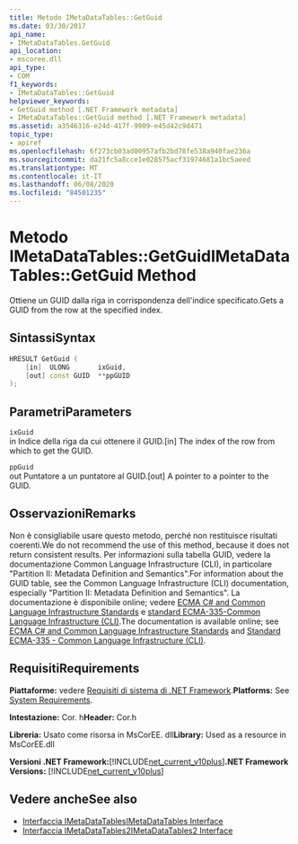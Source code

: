 ```yaml
---
title: Metodo IMetaDataTables::GetGuid
ms.date: 03/30/2017
api_name:
- IMetaDataTables.GetGuid
api_location:
- mscoree.dll
api_type:
- COM
f1_keywords:
- IMetaDataTables::GetGuid
helpviewer_keywords:
- GetGuid method [.NET Framework metadata]
- IMetaDataTables::GetGuid method [.NET Framework metadata]
ms.assetid: a3546316-e24d-417f-9909-e45d42c9d471
topic_type:
- apiref
ms.openlocfilehash: 6f273cb03ad00957afb2bd78fe538a940fae236a
ms.sourcegitcommit: da21fc5a8cce1e028575acf31974681a1bc5aeed
ms.translationtype: MT
ms.contentlocale: it-IT
ms.lasthandoff: 06/08/2020
ms.locfileid: "84501235"
---
```

# <a name="imetadatatablesgetguid-method"></a><span data-ttu-id="b79a8-102">Metodo IMetaDataTables::GetGuid</span><span class="sxs-lookup"><span data-stu-id="b79a8-102">IMetaDataTables::GetGuid Method</span></span>
<span data-ttu-id="b79a8-103">Ottiene un GUID dalla riga in corrispondenza dell'indice specificato.</span><span class="sxs-lookup"><span data-stu-id="b79a8-103">Gets a GUID from the row at the specified index.</span></span>  
  
## <a name="syntax"></a><span data-ttu-id="b79a8-104">Sintassi</span><span class="sxs-lookup"><span data-stu-id="b79a8-104">Syntax</span></span>  
  
```cpp  
HRESULT GetGuid (
    [in]  ULONG       ixGuid,  
    [out] const GUID  **ppGUID  
);  
```  
  
## <a name="parameters"></a><span data-ttu-id="b79a8-105">Parametri</span><span class="sxs-lookup"><span data-stu-id="b79a8-105">Parameters</span></span>  
 `ixGuid`  
 <span data-ttu-id="b79a8-106">in Indice della riga da cui ottenere il GUID.</span><span class="sxs-lookup"><span data-stu-id="b79a8-106">[in] The index of the row from which to get the GUID.</span></span>  
  
 `ppGuid`  
 <span data-ttu-id="b79a8-107">out Puntatore a un puntatore al GUID.</span><span class="sxs-lookup"><span data-stu-id="b79a8-107">[out] A pointer to a pointer to the GUID.</span></span>  
  
## <a name="remarks"></a><span data-ttu-id="b79a8-108">Osservazioni</span><span class="sxs-lookup"><span data-stu-id="b79a8-108">Remarks</span></span>  

  <span data-ttu-id="b79a8-109">Non è consigliabile usare questo metodo, perché non restituisce risultati coerenti.</span><span class="sxs-lookup"><span data-stu-id="b79a8-109">We do not recommend the use of this method, because it does not return consistent results.</span></span> <span data-ttu-id="b79a8-110">Per informazioni sulla tabella GUID, vedere la documentazione Common Language Infrastructure (CLI), in particolare "Partition II: Metadata Definition and Semantics".</span><span class="sxs-lookup"><span data-stu-id="b79a8-110">For information about the GUID table, see the Common Language Infrastructure (CLI) documentation, especially "Partition II: Metadata Definition and Semantics".</span></span> <span data-ttu-id="b79a8-111">La documentazione è disponibile online; vedere [ECMA C# and Common Language Infrastructure Standards](../../../standard/components.md#applicable-standards) e [standard ECMA-335-Common Language Infrastructure (CLI)](http://www.ecma-international.org/publications/standards/Ecma-335.htm).</span><span class="sxs-lookup"><span data-stu-id="b79a8-111">The documentation is available online; see [ECMA C# and Common Language Infrastructure Standards](../../../standard/components.md#applicable-standards) and [Standard ECMA-335 - Common Language Infrastructure (CLI)](http://www.ecma-international.org/publications/standards/Ecma-335.htm).</span></span>  
  
## <a name="requirements"></a><span data-ttu-id="b79a8-112">Requisiti</span><span class="sxs-lookup"><span data-stu-id="b79a8-112">Requirements</span></span>  
 <span data-ttu-id="b79a8-113">**Piattaforme:** vedere [Requisiti di sistema di .NET Framework](../../get-started/system-requirements.md).</span><span class="sxs-lookup"><span data-stu-id="b79a8-113">**Platforms:** See [System Requirements](../../get-started/system-requirements.md).</span></span>  
  
 <span data-ttu-id="b79a8-114">**Intestazione:** Cor. h</span><span class="sxs-lookup"><span data-stu-id="b79a8-114">**Header:** Cor.h</span></span>  
  
 <span data-ttu-id="b79a8-115">**Libreria:** Usato come risorsa in MsCorEE. dll</span><span class="sxs-lookup"><span data-stu-id="b79a8-115">**Library:** Used as a resource in MsCorEE.dll</span></span>  
  
 <span data-ttu-id="b79a8-116">**Versioni .NET Framework:**[!INCLUDE[net_current_v10plus](../../../../includes/net-current-v10plus-md.md)]</span><span class="sxs-lookup"><span data-stu-id="b79a8-116">**.NET Framework Versions:** [!INCLUDE[net_current_v10plus](../../../../includes/net-current-v10plus-md.md)]</span></span>  
  
## <a name="see-also"></a><span data-ttu-id="b79a8-117">Vedere anche</span><span class="sxs-lookup"><span data-stu-id="b79a8-117">See also</span></span>

- [<span data-ttu-id="b79a8-118">Interfaccia IMetaDataTables</span><span class="sxs-lookup"><span data-stu-id="b79a8-118">IMetaDataTables Interface</span></span>](imetadatatables-interface.md)
- [<span data-ttu-id="b79a8-119">Interfaccia IMetaDataTables2</span><span class="sxs-lookup"><span data-stu-id="b79a8-119">IMetaDataTables2 Interface</span></span>](imetadatatables2-interface.md)
